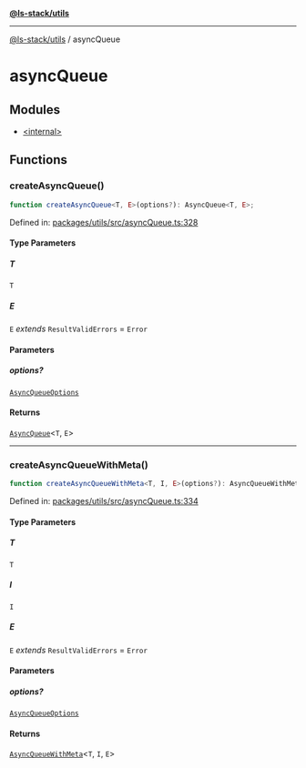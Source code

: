 [**@ls-stack/utils**](../README.md)

***

[@ls-stack/utils](../modules.md) / asyncQueue

# asyncQueue

## Modules

- [\<internal\>](-internal-.md)

## Functions

### createAsyncQueue()

```ts
function createAsyncQueue<T, E>(options?): AsyncQueue<T, E>;
```

Defined in: [packages/utils/src/asyncQueue.ts:328](https://github.com/lucasols/utils/blob/main/packages/utils/src/asyncQueue.ts#L328)

#### Type Parameters

##### T

`T`

##### E

`E` *extends* `ResultValidErrors` = `Error`

#### Parameters

##### options?

[`AsyncQueueOptions`](-internal-.md#asyncqueueoptions)

#### Returns

[`AsyncQueue`](-internal-.md#asyncqueue)\<`T`, `E`\>

***

### createAsyncQueueWithMeta()

```ts
function createAsyncQueueWithMeta<T, I, E>(options?): AsyncQueueWithMeta<T, I, E>;
```

Defined in: [packages/utils/src/asyncQueue.ts:334](https://github.com/lucasols/utils/blob/main/packages/utils/src/asyncQueue.ts#L334)

#### Type Parameters

##### T

`T`

##### I

`I`

##### E

`E` *extends* `ResultValidErrors` = `Error`

#### Parameters

##### options?

[`AsyncQueueOptions`](-internal-.md#asyncqueueoptions)

#### Returns

[`AsyncQueueWithMeta`](-internal-.md#asyncqueuewithmeta)\<`T`, `I`, `E`\>
